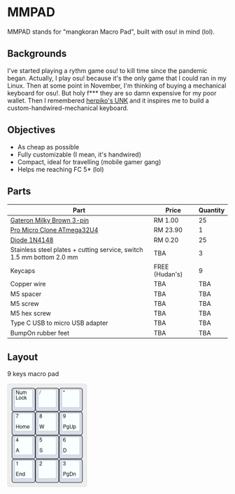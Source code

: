 # MMPAD

MMPAD stands for "mangkoran Macro Pad", built with osu! in mind (lol).

## Backgrounds

I've started playing a rythm game osu! to kill time since the pandemic began.
Actually, I play osu! because it's the only game that I could ran in my Linux.
Then at some point in November, I'm thinking of buying a mechanical keyboard for osu!.
But holy f\*\*\* they are so damn expensive for my poor wallet. Then I remembered [herpiko's UNK](https://github.com/herpiko/unk)
and it inspires me to build a custom-handwired-mechanical keyboard.

## Objectives

- As cheap as possible
- Fully customizable (I mean, it's handwired)
- Compact, ideal for travelling (mobile gamer gang)
- Helps me reaching FC 5\* (lol)

## Parts
| Part | Price | Quantity |
| ---- | ----- | -------- |
| [Gateron Milky Brown 3-pin](https://shopee.com.my/product/79025026/5655361769) | RM 1.00 | 25 |
| [Pro Micro Clone ATmega32U4](https://shopee.com.my/product/33091591/2627005825) | RM 23.90 | 1 |
| [Diode 1N4148](https://shopee.com.my/product/23949362/861826364) | RM 0.20 | 25 |
| Stainless steel plates + cutting service, switch 1.5 mm bottom 2.0 mm | TBA | 3 |
| Keycaps | FREE (Hudan's) | 9 |
| Copper wire | TBA | TBA |
| M5 spacer | TBA | TBA |
| M5 screw | TBA | TBA |
| M5 hex screw | TBA | TBA |
| Type C USB to micro USB adapter | TBA | TBA |
| BumpOn rubber feet | TBA | TBA |

## Layout
9 keys macro pad

![](https://github.com/mangkoran/mmpad/blob/main/Pictures/keyboard-layout.png)

